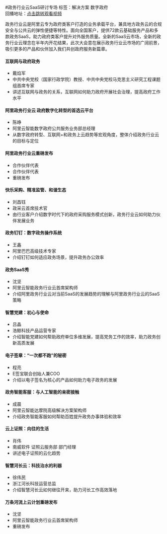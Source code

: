 #政务行业云SaaS研讨专场标签：<kbd>解决方案</kbd> <kbd>数字政府</kbd><br>回播地址：[点击跳转观看视频](https://alhlsvodhls08.e.vhall.com/mp4record/ALSessiononCloudSaaSintheGovernmentServiceIndustry.mp4)政务行业云是阿里云专为政府类客户打造的业务承载平台，兼具地方政务云的合规安全与公共云的弹性便捷等特性。面向全国客户，提供72款云基础服务产品和多款政务SaaS，助力政府类客户提升对外服务质量。全新的SaaS云市场，全新的政务行业云理念在半年内开花结果，此次大会意在展示政务行业云市场的广阔前景，吸引更多的产品和伙伴加入我们共创政府服务新篇章。#### 互联网与政府政务* 戴焰军* 中共中央党校（国家行政学院）教授、中共中央党校马克思主义研究工程课题组首席专家* 讲述互联网与政务的关系，互联网如何助力政府开展社会治理，提高政府工作水平#### 阿里政务行业云 政府数字化转型的首选云平台* 陈峥* 阿里云智能数字政府公共服务业务部总经理* 从数字政府转型、互联网+和政务上云趋势等宏观角度，整体介绍政务行业云的目标与定位#### 阿里政务行业云重磅发布* 合作伙伴代表* 合作伙伴代表* 重磅发布#### 快乐采购、精准监管、和谐生态* 刘昌钰* 政采云首席技术官* 由行业客户介绍数字时代下的政府采购服务模式创新，政务行业云如何助力伙伴发展业务#### 政务钉钉：数字政务操作系统* 王鑫* 阿里巴巴高级技术专家* 介绍钉钉如何适应政务场景，提升政务办公效率#### 政务SaaS秀* 沈坚* 阿里云智能政务行业云首席架构师* 介绍阿里政务行业云对当前SaaS的发展趋势的理解与阿里政务行业云的SaaS策略#### 智慧党建：初心与使命* 吕晶* 浩鲸科技产品运营专家* 介绍智能党建如何帮助政府单位多维发展，提高党务工作的效率，助力政务创新高质发展#### 电子签章：“一次都不跑”的秘密* 程亮* E签宝联合创始人兼COO* 介绍以电子签名为核心的产品如何助力电子政务的发展#### 政务智能客服：与人工智能的亲密接触* 成晨* 阿里云智能达摩院高级解决方案架构师* 介绍政务智能客服如何帮助百姓提升政务办事体验和效率#### 云上证照：向往的生活* 肖伟* 南威软件 证照云服务部 部门经理* 讲述电子证照的云化趋势#### 智慧河长云：科技治水的利器* 徐伟民* 浙江河长科技运营总监* 介绍智慧河长云如何继往开来，助力河长工作高效落地#### 万条河流上云计划重磅发布* 沈坚* 阿里云智能政务行业云首席架构师* 重磅发布